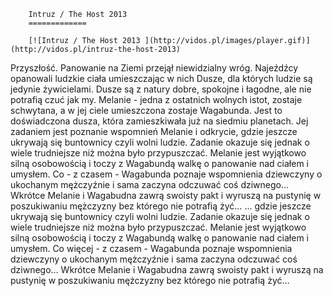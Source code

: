 
        Intruz / The Host 2013 
        =============
        
        [![Intruz / The Host 2013 ](http://vidos.pl/images/player.gif)](http://vidos.pl/intruz-the-host-2013)
        
        
 Przyszłość. Panowanie na Ziemi przejął niewidzialny wróg. Najeźdźcy opanowali ludzkie ciała umieszczając w nich Dusze, dla których ludzie są jedynie żywicielami. Dusze są z natury dobre, spokojne i łagodne, ale nie potrafią czuć jak my. Melanie - jedna z ostatnich wolnych istot, zostaje schwytana, a w jej ciele umieszczona zostaje Wagabunda. Jest to doświadczona dusza, która zamieszkiwała już na siedmiu planetach. Jej zadaniem jest poznanie wspomnień Melanie i odkrycie, gdzie jeszcze ukrywają się buntownicy czyli wolni ludzie. Zadanie okazuje się jednak o wiele trudniejsze niż można było przypuszczać. Melanie jest wyjątkowo silną osobowością i toczy z Wagabundą walkę o panowanie nad ciałem i umysłem. Co  - z czasem - Wagabunda poznaje wspomnienia dziewczyny o ukochanym mężczyźnie i sama zaczyna odczuwać coś dziwnego… Wkrótce Melanie i Wagabudna zawrą swoisty pakt i wyruszą na pustynię w poszukiwaniu mężczyzny bez którego nie potrafią żyć…  ... gdzie jeszcze ukrywają się buntownicy czyli wolni ludzie. Zadanie okazuje się jednak o wiele trudniejsze niż można było przypuszczać. Melanie jest wyjątkowo silną osobowością i toczy z Wagabundą walkę o panowanie nad ciałem i umysłem. Co więcej - z czasem - Wagabunda poznaje wspomnienia dziewczyny o ukochanym mężczyźnie i sama zaczyna odczuwać coś dziwnego… Wkrótce Melanie i Wagabudna zawrą swoisty pakt i wyruszą na pustynię w poszukiwaniu mężczyzny bez którego nie potrafią żyć…
    
